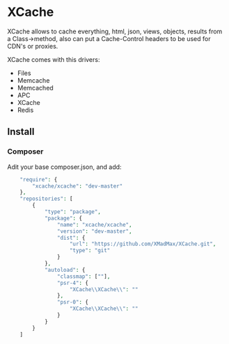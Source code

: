 # XCache
XCache allows to cache everything, html, json, views, objects, results from a Class->method, also can put a Cache-Control headers to be used for CDN's or proxies.

XCache comes with this drivers:

  - Files
  - Memcache
  - Memcached
  - APC
  - XCache
  - Redis
  
## Install

### Composer
Adit your base composer.json, and add: 
```php
    "require": {
        "xcache/xcache": "dev-master"
    },
    "repositories": [
        {
            "type": "package",
            "package": {
                "name": "xcache/xcache",
                "version": "dev-master",
                "dist": {
                    "url": "https://github.com/XMadMax/XCache.git",
                    "type": "git"
                }
            },
            "autoload": {
                "classmap": [""],
                "psr-4": {
                    "XCache\\XCache\\": ""
                },
                "psr-0": {
                    "XCache\\XCache\\": ""
                }
            }        
        }
    ]    
```

